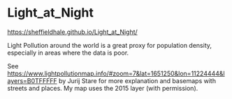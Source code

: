 # Light_at_Night

https://sheffieldhale.github.io/Light_at_Night/

Light Pollution around the world is a great proxy for population density, especially in areas where the data is poor.

See https://www.lightpollutionmap.info/#zoom=7&lat=1651250&lon=11224444&layers=B0TFFFFF by Jurij Stare for more explanation and basemaps with streets and places. My map uses the 2015 layer (with permission).
